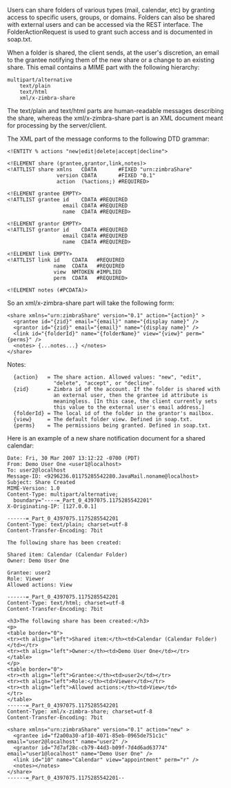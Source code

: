 Users can share folders of various types (mail, calendar, etc) by
granting access to specific users, groups, or domains. Folders can
also be shared with external users and can be accessed via the REST
interface. The FolderActionRequest is used to grant such access
and is documented in soap.txt.

When a folder is shared, the client sends, at the user's discretion,
an email to the grantee notifying them of the new share or a change
to an existing share. This email contains a MIME part with the
following hierarchy:

    multipart/alternative
        text/plain
        text/html
        xml/x-zimbra-share

The text/plain and text/html parts are human-readable messages
describing the share, whereas the xml/x-zimbra-share part is an
XML document meant for processing by the server/client.

The XML part of the message conforms to the following DTD grammar:

    <!ENTITY % actions "new|edit|delete|accept|decline">

    <!ELEMENT share (grantee,grantor,link,notes)>
    <!ATTLIST share xmlns   CDATA       #FIXED "urn:zimbraShare"
                    version CDATA       #FIXED "0.1"
                    action  (%actions;) #REQUIRED>

    <!ELEMENT grantee EMPTY>
    <!ATTLIST grantee id    CDATA #REQUIRED
                      email CDATA #REQUIRED
                      name  CDATA #REQUIRED>

    <!ELEMENT grantor EMPTY>
    <!ATTLIST grantor id    CDATA #REQUIRED
                      email CDATA #REQUIRED
                      name  CDATA #REQUIRED>

    <!ELEMENT link EMPTY>
    <!ATTLIST link id    CDATA   #REQUIRED
                   name  CDATA   #REQUIRED
                   view  NMTOKEN #IMPLIED
                   perm  CDATA   #REQUIRED>

    <!ELEMENT notes (#PCDATA)>

So an xml/x-zimbra-share part will take the following form:

    <share xmlns="urn:zimbraShare" version="0.1" action="{action}" >
      <grantee id="{zid}" email="{email}" name="{display name}" />
      <grantor id="{zid}" email="{email}" name="{display name}" />
      <link id="{folderId}" name="{folderName}" view="{view}" perm="{perms}" />
      <notes> {...notes...} </notes>
    </share>

Notes:

````
  {action}   = The share action. Allowed values: "new", "edit",
               "delete", "accept", or "decline".
  {zid}      = Zimbra id of the account. If the folder is shared with
               an external user, then the grantee id attribute is
               meaningless. [In this case, the client currently sets
               this value to the external user's email address.]
  {folderId} = The local id of the folder in the grantor's mailbox.
  {view}     = The default folder view. Defined in soap.txt.
  {perms}    = The permissions being granted. Defined in soap.txt.
````

Here is an example of a new share notification document for a
shared calendar:

    Date: Fri, 30 Mar 2007 13:12:22 -0700 (PDT)
    From: Demo User One <user1@localhost>
    To: user2@localhost
    Message-ID: <9296236.01175285542280.JavaMail.noname@localhost>
    Subject: Share Created
    MIME-Version: 1.0
    Content-Type: multipart/alternative;
      boundary="----=_Part_0_4397075.1175285542201"
    X-Originating-IP: [127.0.0.1]

    ------=_Part_0_4397075.1175285542201
    Content-Type: text/plain; charset=utf-8
    Content-Transfer-Encoding: 7bit

    The following share has been created:

    Shared item: Calendar (Calendar Folder)
    Owner: Demo User One

    Grantee: user2
    Role: Viewer
    Allowed actions: View

    ------=_Part_0_4397075.1175285542201
    Content-Type: text/html; charset=utf-8
    Content-Transfer-Encoding: 7bit

    <h3>The following share has been created:</h3>
    <p>
    <table border="0">
    <tr><th align="left">Shared item:</th><td>Calendar (Calendar Folder)</td></tr>
    <tr><th align="left">Owner:</th><td>Demo User One</td></tr>
    </table>
    </p>
    <table border="0">
    <tr><th align="left">Grantee:</th><td>user2</td></tr>
    <tr><th align="left">Role:</th><td>Viewer</td></tr>
    <tr><th align="left">Allowed actions:</th><td>View</td>
    </tr>
    </table>
    ------=_Part_0_4397075.1175285542201
    Content-Type: xml/x-zimbra-share; charset=utf-8
    Content-Transfer-Encoding: 7bit

    <share xmlns="urn:zimbraShare" version="0.1" action="new" >
      <grantee id="f2a00a30-af10-4071-85eb-0965de751c1c" email="user2@localhost" name="user2" />
      <grantor id="7d7af28c-cb79-44d3-b09f-7d4d6ad63774" email="user1@localhost" name="Demo User One" />
      <link id="10" name="Calendar" view="appointment" perm="r" />
      <notes></notes>
    </share>
    ------=_Part_0_4397075.1175285542201--
